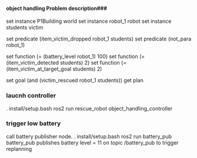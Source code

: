 #### object handling Problem description###

set instance P1Building world
set instance robot_1 robot
set instance students victim

set predicate (item_victim_dropped robot_1 students)
set predicate (not_para robot_1)

set function (= (battery_level robot_1) 100)
set function (= (item_victim_detected students) 2)
set function (= (item_victim_at_target_goal students) 2)

set goal (and (victim_rescued robot_1 students))
get plan

### laucnh controller ###
. install/setup.bash
ros2 run rescue_robot object_handling_controller

### trigger low battery ###
call battery publisher node.
. install/setup.bash
ros2 run battery_pub battery_pub
publishes battery level = 11 on topic /battery_pub to
trigger replanning